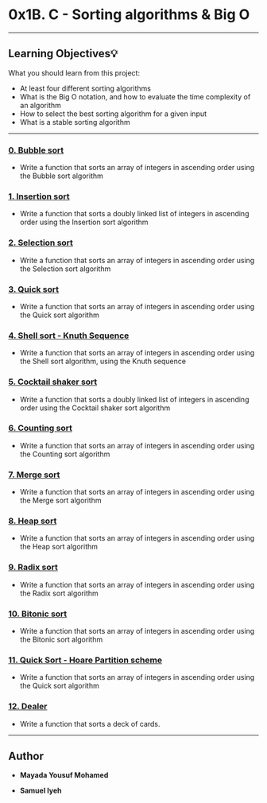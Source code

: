 # 0x1B. C - Sorting algorithms & Big O


---
## Learning Objectives:bulb:
What you should learn from this project:

* At least four different sorting algorithms
* What is the Big O notation, and how to evaluate the time complexity of an algorithm
* How to select the best sorting algorithm for a given input
* What is a stable sorting algorithm

---

### [0. Bubble sort](./0-bubble_sort.c)
* Write a function that sorts an array of integers in ascending order using the Bubble sort algorithm


### [1. Insertion sort](./1-insertion_sort_list.c)
* Write a function that sorts a doubly linked list of integers in ascending order using the Insertion sort algorithm


### [2. Selection sort](./2-selection_sort.c)
* Write a function that sorts an array of integers in ascending order using the Selection sort algorithm


### [3. Quick sort](./3-quick_sort.c)
* Write a function that sorts an array of integers in ascending order using the Quick sort algorithm


### [4. Shell sort - Knuth Sequence](./100-shell_sort.c)
* Write a function that sorts an array of integers in ascending order using the Shell sort algorithm, using the Knuth sequence


### [5. Cocktail shaker sort](./101-cocktail_sort_list.c)
* Write a function that sorts a doubly linked list of integers in ascending order using the Cocktail shaker sort algorithm


### [6. Counting sort](./102-counting_sort.c)
* Write a function that sorts an array of integers in ascending order using the Counting sort algorithm


### [7. Merge sort](./103-merge_sort.c)
* Write a function that sorts an array of integers in ascending order using the Merge sort algorithm


### [8. Heap sort ](./104-heap_sort.c)
* Write a function that sorts an array of integers in ascending order using the Heap sort algorithm


### [9. Radix sort](./105-radix_sort.c)
* Write a function that sorts an array of integers in ascending order using the Radix sort algorithm


### [10. Bitonic sort](./106-bitonic_sort.c)
* Write a function that sorts an array of integers in ascending order using the Bitonic sort algorithm


### [11. Quick Sort - Hoare Partition scheme](./107-quick_sort_hoare.c)
* Write a function that sorts an array of integers in ascending order using the Quick sort algorithm


### [12. Dealer](./1000-sort_deck.c)
* Write a function that sorts a deck of cards.

---

## Author
* **Mayada Yousuf Mohamed**

* **Samuel Iyeh**
